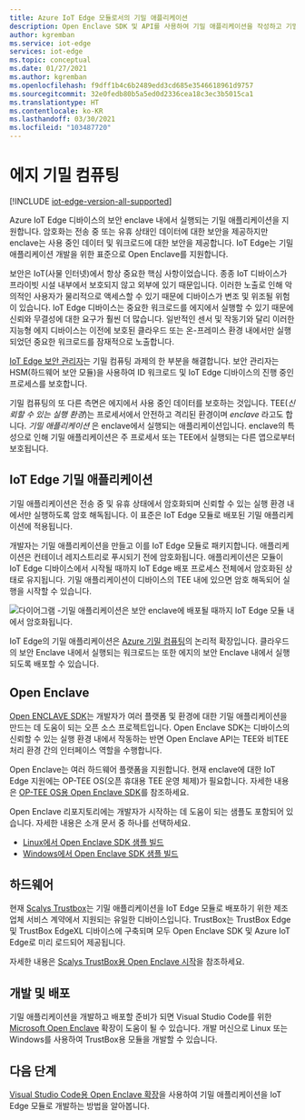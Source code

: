 ```yaml
---
title: Azure IoT Edge 모듈로서의 기밀 애플리케이션
description: Open Enclave SDK 및 API를 사용하여 기밀 애플리케이션을 작성하고 기밀 컴퓨팅을 위한 IoT Edge 모듈로 배포합니다.
author: kgremban
ms.service: iot-edge
services: iot-edge
ms.topic: conceptual
ms.date: 01/27/2021
ms.author: kgremban
ms.openlocfilehash: f9dff1b4c6b2489edd3cd685e3546618961d9757
ms.sourcegitcommit: 32e0fedb80b5a5ed0d2336cea18c3ec3b5015ca1
ms.translationtype: HT
ms.contentlocale: ko-KR
ms.lasthandoff: 03/30/2021
ms.locfileid: "103487720"
---
```

# <a name="confidential-computing-at-the-edge"></a>에지 기밀 컴퓨팅

[!INCLUDE [iot-edge-version-all-supported](../../includes/iot-edge-version-all-supported.md)]

Azure IoT Edge 디바이스의 보안 enclave 내에서 실행되는 기밀 애플리케이션을 지원합니다. 암호화는 전송 중 또는 유휴 상태인 데이터에 대한 보안을 제공하지만 enclave는 사용 중인 데이터 및 워크로드에 대한 보안을 제공합니다. IoT Edge는 기밀 애플리케이션 개발을 위한 표준으로 Open Enclave를 지원합니다.

보안은 IoT(사물 인터넷)에서 항상 중요한 핵심 사항이었습니다. 종종 IoT 디바이스가 프라이빗 시설 내부에서 보호되지 않고 외부에 있기 때문입니다. 이러한 노출로 인해 악의적인 사용자가 물리적으로 액세스할 수 있기 때문에 디바이스가 변조 및 위조될 위험이 있습니다. IoT Edge 디바이스는 중요한 워크로드를 에지에서 실행할 수 있기 때문에 신뢰와 무결성에 대한 요구가 훨씬 더 많습니다. 일반적인 센서 및 작동기와 달리 이러한 지능형 에지 디바이스는 이전에 보호된 클라우드 또는 온-프레미스 환경 내에서만 실행되었던 중요한 워크로드를 잠재적으로 노출합니다.

[IoT Edge 보안 관리자](iot-edge-security-manager.md)는 기밀 컴퓨팅 과제의 한 부분을 해결합니다. 보안 관리자는 HSM(하드웨어 보안 모듈)을 사용하여 ID 워크로드 및 IoT Edge 디바이스의 진행 중인 프로세스를 보호합니다.

기밀 컴퓨팅의 또 다른 측면은 에지에서 사용 중인 데이터를 보호하는 것입니다. TEE(*신뢰할 수 있는 실행 환경*)는 프로세서에서 안전하고 격리된 환경이며 *enclave* 라고도 합니다. *기밀 애플리케이션* 은 enclave에서 실행되는 애플리케이션입니다. enclave의 특성으로 인해 기밀 애플리케이션은 주 프로세서 또는 TEE에서 실행되는 다른 앱으로부터 보호됩니다.

## <a name="confidential-applications-on-iot-edge"></a>IoT Edge 기밀 애플리케이션

기밀 애플리케이션은 전송 중 및 유휴 상태에서 암호화되며 신뢰할 수 있는 실행 환경 내에서만 실행하도록 암호 해독됩니다. 이 표준은 IoT Edge 모듈로 배포된 기밀 애플리케이션에 적용됩니다.

개발자는 기밀 애플리케이션을 만들고 이를 IoT Edge 모듈로 패키지합니다. 애플리케이션은 컨테이너 레지스트리로 푸시되기 전에 암호화됩니다. 애플리케이션은 모듈이 IoT Edge 디바이스에서 시작될 때까지 IoT Edge 배포 프로세스 전체에서 암호화된 상태로 유지됩니다. 기밀 애플리케이션이 디바이스의 TEE 내에 있으면 암호 해독되어 실행을 시작할 수 있습니다.

![다이어그램 -기밀 애플리케이션은 보안 enclave에 배포될 때까지 IoT Edge 모듈 내에서 암호화됩니다.](./media/deploy-confidential-applications/confidential-applications-encrypted.png)

IoT Edge의 기밀 애플리케이션은 [Azure 기밀 컴퓨팅](../confidential-computing/overview.md)의 논리적 확장입니다. 클라우드의 보안 Enclave 내에서 실행되는 워크로드는 또한 에지의 보안 Enclave 내에서 실행되도록 배포할 수 있습니다.

## <a name="open-enclave"></a>Open Enclave

[Open ENCLAVE SDK](https://openenclave.io/sdk/)는 개발자가 여러 플랫폼 및 환경에 대한 기밀 애플리케이션을 만드는 데 도움이 되는 오픈 소스 프로젝트입니다. Open Enclave SDK는 디바이스의 신뢰할 수 있는 실행 환경 내에서 작동하는 반면 Open Enclave API는 TEE와 비TEE 처리 환경 간의 인터페이스 역할을 수행합니다.

Open Enclave는 여러 하드웨어 플랫폼을 지원합니다. 현재 enclave에 대한 IoT Edge 지원에는 OP-TEE OS(오픈 휴대용 TEE 운영 체제)가 필요합니다. 자세한 내용은 [OP-TEE OS용 Open Enclave SDK](https://github.com/openenclave/openenclave/blob/master/docs/GettingStartedDocs/OP-TEE/Introduction.md)를 참조하세요.

Open Enclave 리포지토리에는 개발자가 시작하는 데 도움이 되는 샘플도 포함되어 있습니다. 자세한 내용은 소개 문서 중 하나를 선택하세요.

* [Linux에서 Open Enclave SDK 샘플 빌드](https://github.com/openenclave/openenclave/blob/master/samples/BuildSamplesLinux.md)
* [Windows에서 Open Enclave SDK 샘플 빌드](https://github.com/openenclave/openenclave/blob/master/samples/BuildSamplesWindows.md)

## <a name="hardware"></a>하드웨어

현재 [Scalys Trustbox](https://scalys.com/trustbox-industrial/)는 기밀 애플리케이션을 IoT Edge 모듈로 배포하기 위한 제조업체 서비스 계약에서 지원되는 유일한 디바이스입니다. TrustBox는 TrustBox Edge 및 TrustBox EdgeXL 디바이스에 구축되며 모두 Open Enclave SDK 및 Azure IoT Edge로 미리 로드되어 제공됩니다.

자세한 내용은 [Scalys TrustBox용 Open Enclave 시작](https://aka.ms/scalys-trustbox-edge-get-started)을 참조하세요.

## <a name="develop-and-deploy"></a>개발 및 배포

기밀 애플리케이션을 개발하고 배포할 준비가 되면 Visual Studio Code를 위한 [Microsoft Open Enclave](https://marketplace.visualstudio.com/items?itemName=ms-iot.msiot-vscode-openenclave) 확장이 도움이 될 수 있습니다. 개발 머신으로 Linux 또는 Windows를 사용하여 TrustBox용 모듈을 개발할 수 있습니다.

## <a name="next-steps"></a>다음 단계

[Visual Studio Code용 Open Enclave 확장](https://github.com/openenclave/openenclave/tree/master/devex/vscode-extension)을 사용하여 기밀 애플리케이션을 IoT Edge 모듈로 개발하는 방법을 알아봅니다.
